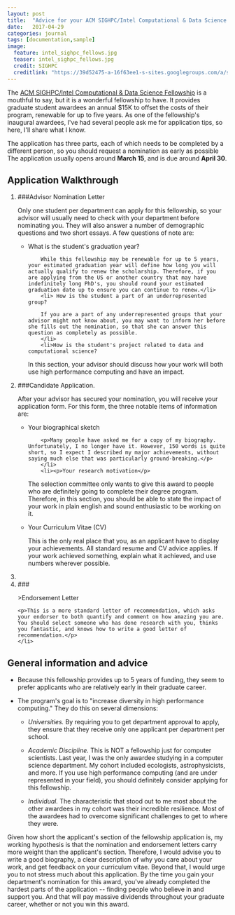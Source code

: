 ```yaml
---
layout: post
title:  "Advice for your ACM SIGHPC/Intel Computational & Data Science Fellowship application"
date:   2017-04-29
categories: journal
tags: [documentation,sample]
image:
  feature: intel_sighpc_fellows.jpg
  teaser: intel_sighpc_fellows.jpg
  credit: SIGHPC 
  creditlink: "https://39d52475-a-16f63ee1-s-sites.googlegroups.com/a/sighpc.org/sighpc/fellowships/2016/intel_sighpc_fellows.jpg"
---
```


<p class="intro"><span class="dropcap">T</span>he <a href="http://www.sighpc.org/fellowships">ACM SIGHPC/Intel Computational & Data Science Fellowship</a> is a mouthful to say, but it is a wonderful fellowship to have.  It provides graduate student awardees an annual $15K to offset the costs of their program, renewable for up to five years. As one of the fellowship's inaugural awardees, I've had several people ask me for application tips, so here, I'll share what I know.</p>

The application has three parts, each of which needs to be completed by a different person, so you should request a nomination as early as possible The application usually opens around <b>March 15</b>, and is due around <b>April 30</b>.  

## Application Walkthrough 

<ol>
<li> ###Advisor Nomination Letter

<p>Only one student per department can apply for this fellowship, so your advisor will usually need to check with your department before nominating you. They will also answer a number of demographic questions and two short essays. A few questions of note are:</p>
	    <ul>
		<li>What is the student's graduation year?

		While this fellowship may be renewable for up to 5 years, your estimated graduation year will define how long you will actually qualify to renew the scholarship. Therefore, if you are applying from the US or another country that may have indefinitely long PhD's, you should round your estimated graduation date up to ensure you can continue to renew.</li>
		<li> How is the student a part of an underrepresented group? 

		If you are a part of any underrepresented groups that your advisor might not know about, you may want to inform her before she fills out the nomination, so that she can answer this question as completely as possible. 
		</li>
		<li>How is the student's project related to data and computational science? 

In this section, your advisor should discuss how your work will both use high performance computing and have an impact. 
		</li>
	    </ul>
</li> 

<li> ###Candidate Application. 

<p>After your advisor has secured your nomination, you will receive your application form. For this form, the three notable items of information are:</p> 
      <ul>
		<li><p>Your biographical sketch</p>

		<p>Many people have asked me for a copy of my biography. Unfortunately, I no longer have it. However, 150 words is quite short, so I expect I described my major achievements, without saying much else that was particularly ground-breaking.</p>
		</li>
		<li><p>Your research motivation</p>

<p>The selection committee only wants to give this award to people who are definitely going to complete their degree program. Therefore, in this section, you should be able to state the impact of your work in plain english and sound enthusiastic to be working on it.</p> 
		</li>
		<li><p>Your Curriculum Vitae (CV)</p>   

<p>This is the only real place that you, as an applicant have to display your achievements. All standard resume and CV advice applies. If your work achieved something, explain what it achieved, and use numbers wherever possible.</p> 
		</li>
      </ul>
</li>
<li>
	<li> ###<p>>Endorsement Letter</p> 

	<p>This is a more standard letter of recommendation, which asks your endorser to both quantify and comment on how amazing you are. You should select someone who has done research with you, thinks you fantastic, and knows how to write a good letter of recommendation.</p> 
	</li>

</li>
</ol>

## General information and advice 

* Because this fellowship provides up to 5 years of funding, they seem to prefer applicants who are relatively early in their graduate career. 

* The program's goal is to "increase diversity in high performance computing." 
They do this on several dimensions:

     * <i>Universities.</i> By requiring you to get department approval to apply, they ensure that they receive only one applicant per department per school. 

     * <i>Academic Discipline.</i> This is NOT a fellowship just for computer scientists. Last year, I was the only awardee studying in a computer science department. My cohort included ecologists, astrophysicists, and more. If you use high performance computing (and are under represented in your field), you should definitely consider applying for this fellowship. 
     * <i>Individual.</i> The characteristic that stood out to me most about the other awardees in my cohort was their incredible resilience. Most of the awardees had to overcome significant challenges to get to where they were.

Given how short the applicant's section of the fellowship application is, my working hypothesis is that the nomination and endorsement letters carry more weight than the applicant's section. Therefore, I would advise you to write a good biography, a clear description of why you care about your work, and get feedback on your curriculum vitae. Beyond that, I would urge you to not stress much about this application. By the time you gain your department's nomination for this award, you've already completed the hardest parts of the application -- finding people who believe in and support you. And that will pay massive dividends throughout your graduate career, whether or not you win this award. 